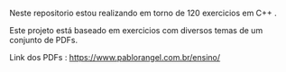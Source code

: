 Neste repositorio estou realizando em torno de 120 exercicios em C++ .

Este projeto está baseado em exercicios com diversos temas de um conjunto de PDFs.

Link dos PDFs :  https://www.pablorangel.com.br/ensino/
